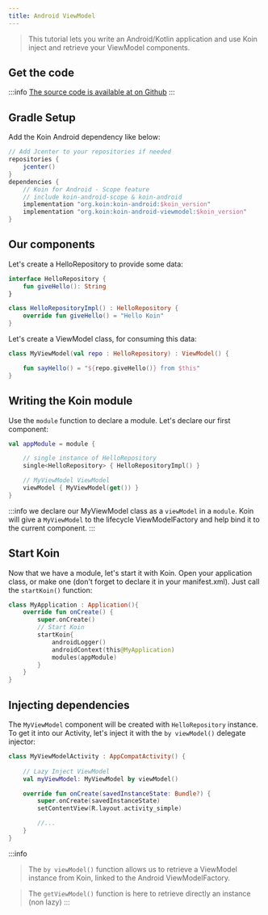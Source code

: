 ```yaml
---
title: Android ViewModel
---
```


> This tutorial lets you write an Android/Kotlin application and use Koin inject and retrieve your ViewModel components.

## Get the code

:::info
[The source code is available at on Github](https://github.com/InsertKoinIO/koin/tree/master/quickstart/getting-started-koin-android)
:::

## Gradle Setup

Add the Koin Android dependency like below:

```groovy
// Add Jcenter to your repositories if needed
repositories {
    jcenter()    
}
dependencies {
    // Koin for Android - Scope feature
    // include koin-android-scope & koin-android
    implementation "org.koin:koin-android:$koin_version"
    implementation "org.koin:koin-android-viewmodel:$koin_version"
}
```

## Our components

Let's create a HelloRepository to provide some data:

```kotlin
interface HelloRepository {
    fun giveHello(): String
}

class HelloRepositoryImpl() : HelloRepository {
    override fun giveHello() = "Hello Koin"
}
```

Let's create a ViewModel class, for consuming this data:

```kotlin
class MyViewModel(val repo : HelloRepository) : ViewModel() {

    fun sayHello() = "${repo.giveHello()} from $this"
}
```

## Writing the Koin module

Use the `module` function to declare a module. Let's declare our first component:

```kotlin
val appModule = module {

    // single instance of HelloRepository
    single<HelloRepository> { HelloRepositoryImpl() }

    // MyViewModel ViewModel
    viewModel { MyViewModel(get()) }
}
```
:::info
we declare our MyViewModel class as a `viewModel` in a `module`. Koin will give a `MyViewModel` to the lifecycle ViewModelFactory and help bind it to the current component.
:::

## Start Koin

Now that we have a module, let's start it with Koin. Open your application class, or make one (don't forget to declare it in your manifest.xml). Just call the `startKoin()` function:

```kotlin
class MyApplication : Application(){
    override fun onCreate() {
        super.onCreate()
        // Start Koin
        startKoin{
            androidLogger()
            androidContext(this@MyApplication)
            modules(appModule)
        }
    }
}
```

## Injecting dependencies

The `MyViewModel` component will be created with `HelloRepository` instance. To get it into our Activity, let's inject it with the `by viewModel()` delegate injector: 

```kotlin
class MyViewModelActivity : AppCompatActivity() {
    
    // Lazy Inject ViewModel
    val myViewModel: MyViewModel by viewModel()

    override fun onCreate(savedInstanceState: Bundle?) {
        super.onCreate(savedInstanceState)
        setContentView(R.layout.activity_simple)

        //...
    }
}
```

:::info
>The `by viewModel()` function allows us to retrieve a ViewModel instance from Koin, linked to the Android ViewModelFactory.

> The `getViewModel()` function is here to retrieve directly an instance (non lazy)
:::
